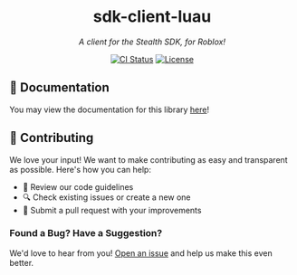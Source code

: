 <div align="center">

# sdk-client-luau

_A client for the Stealth SDK, for Roblox!_

[![CI Status](https://github.com/stealth-studios/sdk-client-luau/actions/workflows/ci-luau.yaml/badge.svg)](https://github.com/stealth-studios/sdk-client-luau/actions/workflows/ci-luau.yaml)
[![License](https://img.shields.io/github/license/stealth-studios/sdk-client-luau)](https://github.com/stealth-studios/sdk-client-luau/blob/main/LICENSE)

</div>

## 📖 Documentation

You may view the documentation for this library [here](https://google.com/docs/client/luau)!

## 🤝 Contributing

We love your input! We want to make contributing as easy and transparent as possible. Here's how you can help:

- 📖 Review our code guidelines
- 🔍 Check existing issues or create a new one
- 🚀 Submit a pull request with your improvements

### Found a Bug? Have a Suggestion?

We'd love to hear from you! [Open an issue](https://github.com/stealth-studios/sdk-client-luau/issues/new) and help us make this even better.
